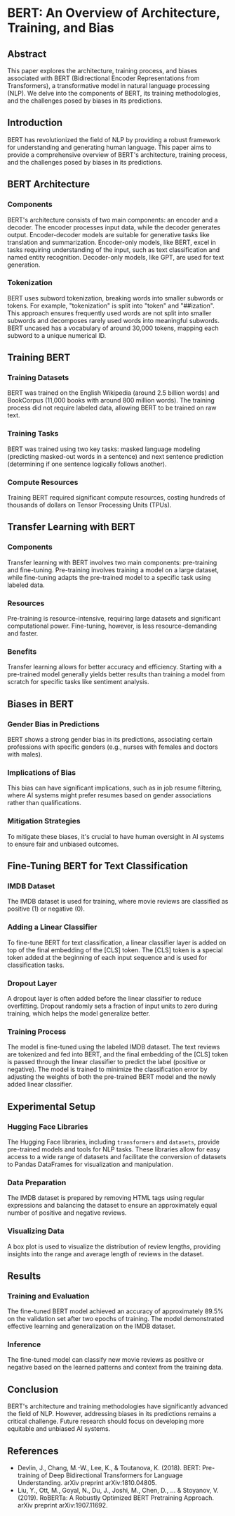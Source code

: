 # BERT: An Overview of Architecture, Training, and Bias

## Abstract
This paper explores the architecture, training process, and biases associated with BERT (Bidirectional Encoder Representations from Transformers), a transformative model in natural language processing (NLP). We delve into the components of BERT, its training methodologies, and the challenges posed by biases in its predictions.

## Introduction
BERT has revolutionized the field of NLP by providing a robust framework for understanding and generating human language. This paper aims to provide a comprehensive overview of BERT's architecture, training process, and the challenges posed by biases in its predictions.

## BERT Architecture

### Components
BERT's architecture consists of two main components: an encoder and a decoder. The encoder processes input data, while the decoder generates output. Encoder-decoder models are suitable for generative tasks like translation and summarization. Encoder-only models, like BERT, excel in tasks requiring understanding of the input, such as text classification and named entity recognition. Decoder-only models, like GPT, are used for text generation.

### Tokenization
BERT uses subword tokenization, breaking words into smaller subwords or tokens. For example, "tokenization" is split into "token" and "##ization". This approach ensures frequently used words are not split into smaller subwords and decomposes rarely used words into meaningful subwords. BERT uncased has a vocabulary of around 30,000 tokens, mapping each subword to a unique numerical ID.

## Training BERT

### Training Datasets
BERT was trained on the English Wikipedia (around 2.5 billion words) and BookCorpus (11,000 books with around 800 million words). The training process did not require labeled data, allowing BERT to be trained on raw text.

### Training Tasks
BERT was trained using two key tasks: masked language modeling (predicting masked-out words in a sentence) and next sentence prediction (determining if one sentence logically follows another).

### Compute Resources
Training BERT required significant compute resources, costing hundreds of thousands of dollars on Tensor Processing Units (TPUs).

## Transfer Learning with BERT

### Components
Transfer learning with BERT involves two main components: pre-training and fine-tuning. Pre-training involves training a model on a large dataset, while fine-tuning adapts the pre-trained model to a specific task using labeled data.

### Resources
Pre-training is resource-intensive, requiring large datasets and significant computational power. Fine-tuning, however, is less resource-demanding and faster.

### Benefits
Transfer learning allows for better accuracy and efficiency. Starting with a pre-trained model generally yields better results than training a model from scratch for specific tasks like sentiment analysis.

## Biases in BERT

### Gender Bias in Predictions
BERT shows a strong gender bias in its predictions, associating certain professions with specific genders (e.g., nurses with females and doctors with males).

### Implications of Bias
This bias can have significant implications, such as in job resume filtering, where AI systems might prefer resumes based on gender associations rather than qualifications.

### Mitigation Strategies
To mitigate these biases, it's crucial to have human oversight in AI systems to ensure fair and unbiased outcomes.

## Fine-Tuning BERT for Text Classification

### IMDB Dataset
The IMDB dataset is used for training, where movie reviews are classified as positive (1) or negative (0).

### Adding a Linear Classifier
To fine-tune BERT for text classification, a linear classifier layer is added on top of the final embedding of the [CLS] token. The [CLS] token is a special token added at the beginning of each input sequence and is used for classification tasks.

### Dropout Layer
A dropout layer is often added before the linear classifier to reduce overfitting. Dropout randomly sets a fraction of input units to zero during training, which helps the model generalize better.

### Training Process
The model is fine-tuned using the labeled IMDB dataset. The text reviews are tokenized and fed into BERT, and the final embedding of the [CLS] token is passed through the linear classifier to predict the label (positive or negative). The model is trained to minimize the classification error by adjusting the weights of both the pre-trained BERT model and the newly added linear classifier.

## Experimental Setup

### Hugging Face Libraries
The Hugging Face libraries, including `transformers` and `datasets`, provide pre-trained models and tools for NLP tasks. These libraries allow for easy access to a wide range of datasets and facilitate the conversion of datasets to Pandas DataFrames for visualization and manipulation.

### Data Preparation
The IMDB dataset is prepared by removing HTML tags using regular expressions and balancing the dataset to ensure an approximately equal number of positive and negative reviews.

### Visualizing Data
A box plot is used to visualize the distribution of review lengths, providing insights into the range and average length of reviews in the dataset.

## Results

### Training and Evaluation
The fine-tuned BERT model achieved an accuracy of approximately 89.5% on the validation set after two epochs of training. The model demonstrated effective learning and generalization on the IMDB dataset.

### Inference
The fine-tuned model can classify new movie reviews as positive or negative based on the learned patterns and context from the training data.

## Conclusion
BERT's architecture and training methodologies have significantly advanced the field of NLP. However, addressing biases in its predictions remains a critical challenge. Future research should focus on developing more equitable and unbiased AI systems.

## References
- Devlin, J., Chang, M.-W., Lee, K., & Toutanova, K. (2018). BERT: Pre-training of Deep Bidirectional Transformers for Language Understanding. arXiv preprint arXiv:1810.04805.
- Liu, Y., Ott, M., Goyal, N., Du, J., Joshi, M., Chen, D., ... & Stoyanov, V. (2019). RoBERTa: A Robustly Optimized BERT Pretraining Approach. arXiv preprint arXiv:1907.11692.

